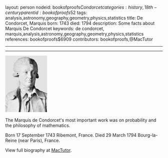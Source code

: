layout: person
nodeid: bookofproofs$Condorcet
categories: history,18th-century
parentid: bookofproofs$52
tags: analysis,astronomy,geography,geometry,physics,statistics
title: De Condorcet, Marquis
born: 1743
died: 1794
description: Some facts about Marquis De Condorcet
keywords: de condorcet, marquis,analysis,astronomy,geography,geometry,physics,statistics
references: bookofproofs$6909
contributors: bookofproofs,@MacTutor

---


---

![Condorcet.jpg](https://github.com/bookofproofs/bookofproofs.github.io/blob/main/_sources/_assets/images/portraits/Condorcet.jpg?raw=true)

The Marquis de Condorcet's most important work was on probability and the philosophy of mathematics.

Born 17 September 1743 Ribemont, France. Died 29 March 1794 Bourg-la-Reine (near Paris), France.


View full biography at [MacTutor](https://mathshistory.st-andrews.ac.uk/Biographies/Condorcet/).